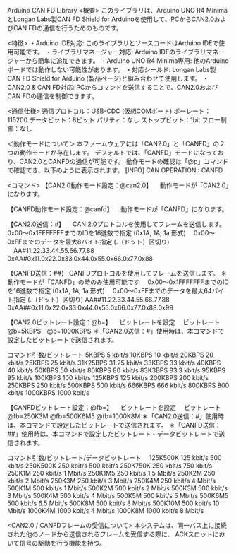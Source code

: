 Arduino CAN FD Library
<概要>
このライブラリは、Arduino UNO R4 MinimaとLongan Labs製CAN FD Shield for Arduinoを使用して、PCからCAN2.0およびCAN FDの通信を行うためのものです。

<特徴>
・Arduino IDE対応: このライブラリとソースコードはArduino IDEで使用可能です。
・ライブラリマネージャー対応: Arduino IDEのライブラリマネージャーから簡単に追加できます。
・Arduino UNO R4 Minima専用: 他のArduinoボードでは動作しない可能性があります。
・対応シールド: Longan Labs製 CAN FD Shield for Arduino (製品ページ)と組み合わせて使用します。
・CAN2.0 & CAN FD対応: PCからコマンドを送信することで、CAN2.0およびCAN FDの通信を制御できます。

<通信仕様>
通信プロトコル：USB-CDC (仮想COMポート)
ボーレート：115200
データビット：8ビット
パリティ：なし
ストップビット：1bit
フロー制御：なし

＜動作モードについて＞
本ファームウェアには「CAN2.0」と「CANFD」の２つの動作モードが存在します。
デフォルトでは、「CANFD」モードになっており、CAN2.0とCANFDの通信が可能です。
動作モードの確認は「@p」コマンドで確認でき、以下のように表示されます。
[INFO] CAN OPERATION : CANFD

<コマンド>
【CAN2.0動作モード設定：@can2.0】 
　動作モードが「CAN2.0」になります。

【CANFD動作モード設定：@canfd】 
　動作モードが「CANFD」になります。

【CAN2.0送信：<ID>#<DATA>】
　CAN 2.0プロトコルを使用してフレームを送信します。
  <ID>　0x00～0x1FFFFFFFまでのIDを16進数で指定 (0x1A, 1A, 1a 形式)
  <DATA>　0x00～0xFFまでのデータを最大8バイト指定 (.（ドット）区切り)
　AA#11.22.33.44.55.66.77.88
  0xAA#0x11.0x22.0x33.0x44.0x55.0x66.0x77.0x88

【CANFD送信：<ID>##<DATA>】
  CANFDプロトコルを使用してフレームを送信します。
  ＊動作モードが「CANFD」の時のみ使用可能です
  <ID>　0x00～0x1FFFFFFFまでのIDを16進数で指定 (0x1A, 1A, 1a 形式)
  <DATA>　0x00～0xFFまでのデータを最大64バイト指定 (.（ドット）区切り)
  AA##11.22.33.44.55.66.77.88
  0xAA##0x11.0x22.0x33.0x44.0x55.0x66.0x77.0x88.0x99

【CAN2.0ビットレート設定：@b=<BITRATE>】
　ビットレートを設定
  <BITRATE>　ビットレート	
  @b=5KBPS　@b=1000KBPS
  ＊「CAN2.0送信：<ID>#<DATA>」使用時は、本コマンドで設定したビットレートで送信されます。

  コマンド引数/ビットレート
  5KBPS	      5 kbit/s
  10KBPS	    10 kbit/s
  20KBPS	    20 kbit/s
  25KBPS	    25 kbit/s
  31K25BPS	  31.25 kbit/s
  33KBPS	    33 kbit/s
  40KBPS	    40 kbit/s
  50KBPS	    50 kbit/s
  80KBPS	    80 kbit/s
  83K3BPS	    83.3 kbit/s
  95KBPS	    95 kbit/s
  100KBPS	    100 kbit/s
  125KBPS	    125 kbit/s
  200KBPS	    200 kbit/s
  250KBPS	    250 kbit/s
  500KBPS	    500 kbit/s
  666KBPS	    666 kbit/s
  800KBPS	    800 kbit/s
  1000KBPS	  1000 kbit/s


【CANFDビットレート設定：@fb=<BITRATE>】
　ビットレートを設定
  <BITRATE>　ビットレート	
  @fb=250K3M	@fb=500K6M5	@fb=1000K8M
  ＊「CAN2.0送信：<ID>#<DATA>」使用時は、本コマンドで設定したビットレートで送信されます。
  ＊「CANFD送信：<ID>##<DATA>」使用時は、本コマンドで設定したビットレート・データビットレートで送信されます。
  
  コマンド引数/ビットレート/データビットレート　
	125K500K	  125 kbit/s	  500 kbit/s
	250K500K	  250 kbit/s	  500 kbit/s
	250K750K	  250 kbit/s	  750 kbit/s
	250K1M	    250 kbit/s	  1 Mbit/s
	250K1M5	    250 kbit/s	  1.5 Mbit/s
	250K2M	    250 kbit/s	  2 Mbit/s
	250K3M	    250 kbit/s	  3 Mbit/s
	250K4M	    250 kbit/s	  4 Mbit/s
	500K1M	    500 kbit/s	  1 Mbit/s
	500K2M	    500 kbit/s	  2 Mbit/s
	500K3M	    500 kbit/s	  3 Mbit/s
	500K4M	    500 kbit/s	  4 Mbit/s
	500K5M	    500 kbit/s	  5 Mbit/s
	500K6M5	    500 kbit/s	  6.5 Mbit/s
	500K8M	    500 kbit/s	  8 Mbit/s
	500K10M	    500 kbit/s	  10 Mbit/s
	1000K4M	    1000 kbit/s	  4 Mbit/s
	1000K8M	    1000 kbit/s	  8 Mbit/s


<CAN2.0 / CANFDフレームの受信について>
本システムは、同一バス上に接続された他のノードから送信されるフレームを受信する際に、
ACKスロットにおいて信号の駆動を行う機能を持つ。

　


